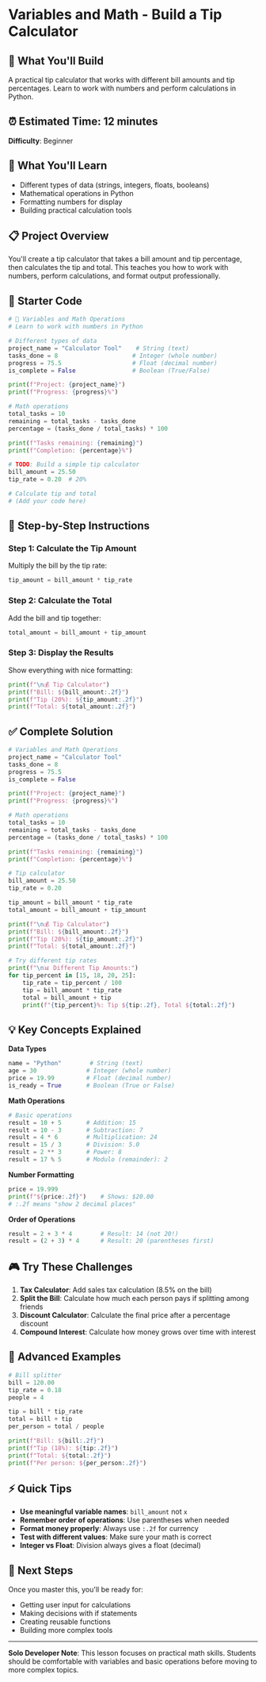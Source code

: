 # Variables and Math - Build a Tip Calculator

## 🎯 What You'll Build
A practical tip calculator that works with different bill amounts and tip percentages. Learn to work with numbers and perform calculations in Python.

## ⏰ Estimated Time: 12 minutes
**Difficulty**: Beginner

## 🧠 What You'll Learn
- Different types of data (strings, integers, floats, booleans)
- Mathematical operations in Python
- Formatting numbers for display
- Building practical calculation tools

## 📋 Project Overview
You'll create a tip calculator that takes a bill amount and tip percentage, then calculates the tip and total. This teaches you how to work with numbers, perform calculations, and format output professionally.

## 🚀 Starter Code

```python
# 🧮 Variables and Math Operations
# Learn to work with numbers in Python

# Different types of data
project_name = "Calculator Tool"    # String (text)
tasks_done = 8                     # Integer (whole number)
progress = 75.5                    # Float (decimal number)
is_complete = False                # Boolean (True/False)

print(f"Project: {project_name}")
print(f"Progress: {progress}%")

# Math operations
total_tasks = 10
remaining = total_tasks - tasks_done
percentage = (tasks_done / total_tasks) * 100

print(f"Tasks remaining: {remaining}")
print(f"Completion: {percentage}%")

# TODO: Build a simple tip calculator
bill_amount = 25.50
tip_rate = 0.20  # 20%

# Calculate tip and total
# (Add your code here)
```

## 📝 Step-by-Step Instructions

### Step 1: Calculate the Tip Amount
Multiply the bill by the tip rate:
```python
tip_amount = bill_amount * tip_rate
```

### Step 2: Calculate the Total
Add the bill and tip together:
```python
total_amount = bill_amount + tip_amount
```

### Step 3: Display the Results
Show everything with nice formatting:
```python
print(f"\n💰 Tip Calculator")
print(f"Bill: ${bill_amount:.2f}")
print(f"Tip (20%): ${tip_amount:.2f}")
print(f"Total: ${total_amount:.2f}")
```

## ✅ Complete Solution

```python
# Variables and Math Operations
project_name = "Calculator Tool"
tasks_done = 8
progress = 75.5
is_complete = False

print(f"Project: {project_name}")
print(f"Progress: {progress}%")

# Math operations
total_tasks = 10
remaining = total_tasks - tasks_done
percentage = (tasks_done / total_tasks) * 100

print(f"Tasks remaining: {remaining}")
print(f"Completion: {percentage}%")

# Tip calculator
bill_amount = 25.50
tip_rate = 0.20

tip_amount = bill_amount * tip_rate
total_amount = bill_amount + tip_amount

print(f"\n💰 Tip Calculator")
print(f"Bill: ${bill_amount:.2f}")
print(f"Tip (20%): ${tip_amount:.2f}")
print(f"Total: ${total_amount:.2f}")

# Try different tip rates
print(f"\n📊 Different Tip Amounts:")
for tip_percent in [15, 18, 20, 25]:
    tip_rate = tip_percent / 100
    tip = bill_amount * tip_rate
    total = bill_amount + tip
    print(f"{tip_percent}%: Tip ${tip:.2f}, Total ${total:.2f}")
```

## 💡 Key Concepts Explained

**Data Types**
```python
name = "Python"        # String (text)
age = 30              # Integer (whole number)
price = 19.99         # Float (decimal number)
is_ready = True       # Boolean (True or False)
```

**Math Operations**
```python
# Basic operations
result = 10 + 5       # Addition: 15
result = 10 - 3       # Subtraction: 7
result = 4 * 6        # Multiplication: 24
result = 15 / 3       # Division: 5.0
result = 2 ** 3       # Power: 8
result = 17 % 5       # Modulo (remainder): 2
```

**Number Formatting**
```python
price = 19.999
print(f"${price:.2f}")    # Shows: $20.00
# :.2f means "show 2 decimal places"
```

**Order of Operations**
```python
result = 2 + 3 * 4        # Result: 14 (not 20!)
result = (2 + 3) * 4      # Result: 20 (parentheses first)
```

## 🎮 Try These Challenges

1. **Tax Calculator**: Add sales tax calculation (8.5% on the bill)
2. **Split the Bill**: Calculate how much each person pays if splitting among friends
3. **Discount Calculator**: Calculate the final price after a percentage discount
4. **Compound Interest**: Calculate how money grows over time with interest

## 🔄 Advanced Examples

```python
# Bill splitter
bill = 120.00
tip_rate = 0.18
people = 4

tip = bill * tip_rate
total = bill + tip
per_person = total / people

print(f"Bill: ${bill:.2f}")
print(f"Tip (18%): ${tip:.2f}")
print(f"Total: ${total:.2f}")
print(f"Per person: ${per_person:.2f}")
```

## ⚡ Quick Tips
- **Use meaningful variable names**: `bill_amount` not `x`
- **Remember order of operations**: Use parentheses when needed
- **Format money properly**: Always use `:.2f` for currency
- **Test with different values**: Make sure your math is correct
- **Integer vs Float**: Division always gives a float (decimal)

## 🔄 Next Steps
Once you master this, you'll be ready for:
- Getting user input for calculations
- Making decisions with if statements  
- Creating reusable functions
- Building more complex tools

---
**Solo Developer Note**: This lesson focuses on practical math skills. Students should be comfortable with variables and basic operations before moving to more complex topics. 